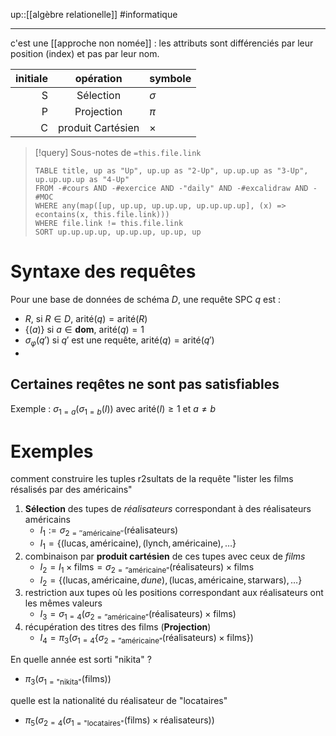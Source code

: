 up::[[algèbre relationelle]]
#informatique

---
c'est une [[approche non nomée]] : les attributs sont différenciés par leur position (index) et pas par leur nom.


| initiale | opération         | symbole  |
|----:|:---:| -------- |
| S        | Sélection         | $\sigma$ |
| P        | Projection        | $\pi$    |
| C        | produit Cartésien | $\times$ |

> [!query] Sous-notes de `=this.file.link`
> ```dataview
> TABLE title, up as "Up", up.up as "2-Up", up.up.up as "3-Up", up.up.up.up as "4-Up"
> FROM -#cours AND -#exercice AND -"daily" AND -#excalidraw AND -#MOC
> WHERE any(map([up, up.up, up.up.up, up.up.up.up], (x) => econtains(x, this.file.link)))
> WHERE file.link != this.file.link
> SORT up.up.up.up, up.up.up, up.up, up
> ```


# Syntaxe des requêtes 
Pour une base de données de schéma $D$, une requête SPC $q$ est :
 - $R$, si $R\in D$, $\text{arité}(q) = \text{arité}(R)$
 - $\{ (a) \}$ si $a \in \mathbf{dom}$, $\text{arité}(q) = 1$
 - $\sigma_{\varphi}(q')$ si $q'$ est une requête, $\text{arité}(q) = \text{arité}(q')$
 - 

## Certaines reqêtes ne sont pas satisfiables
Exemple :
$\sigma_{1=a} \left( \sigma_{1=b} (I) \right)$ avec $\text{arité}(I) \geq 1$ et $a \neq b$

# Exemples
comment construire les tuples r2sultats de la requête "lister les films résalisés par des américains"
 1. **Sélection** des tupes de _réalisateurs_ correspondant à des réalisateurs américains
     - $I_{1} := \sigma_{2=''\text{américaine}''}(\text{réalisateurs})$
     - $I_{1} = \{ (\text{lucas}, \text{américaine}), (\text{lynch}, \text{américaine}), \dots \}$
 2. combinaison par **produit cartésien** de ces tupes avec ceux de _films_
     - $I_{2} = I_{1}\times \text{films} = \sigma_{2=\text{''américaine''}}(\text{réalisateurs}) \times \text{films}$
     - $I_{2} = \{ (\text{lucas}, \text{américaine}, dune), (\text{lucas}, \text{américaine}, \text{starwars}), \dots \}$
 3. restriction aux tupes où les positions correspondant aux réalisateurs ont les mêmes valeurs
     - $I_{3} = \sigma_{1=4}\left( \sigma_{2=\text{''américaine''}}(\text{réalisateurs}) \times \text{films} \right)$
 4. récupération des titres des films (**Projection**)
     - $I_{4} = \pi_{3}\left( \sigma_{1=4}\{ \sigma_{2=\text{''américaine''}}(\text{réalisateurs}) \times \text{films} \} \right)$


En quelle année est sorti "nikita" ?
 - $\pi_{3}( \sigma_{1=\text{"nikita"}}(\text{films}))$

quelle est la nationalité du réalisateur de "locataires"
 - $\pi_{5}(\sigma_{2=4}(\sigma_{1=\text{"locataires"}}(\text{films})\times \text{réalisateurs}))$

